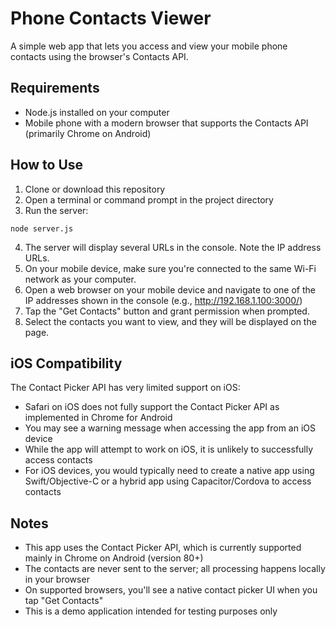 # Phone Contacts Viewer

A simple web app that lets you access and view your mobile phone contacts using the browser's Contacts API.

## Requirements

- Node.js installed on your computer
- Mobile phone with a modern browser that supports the Contacts API (primarily Chrome on Android)

## How to Use

1. Clone or download this repository
2. Open a terminal or command prompt in the project directory
3. Run the server:

```
node server.js
```

4. The server will display several URLs in the console. Note the IP address URLs.
5. On your mobile device, make sure you're connected to the same Wi-Fi network as your computer.
6. Open a web browser on your mobile device and navigate to one of the IP addresses shown in the console (e.g., http://192.168.1.100:3000/)
7. Tap the "Get Contacts" button and grant permission when prompted.
8. Select the contacts you want to view, and they will be displayed on the page.

## iOS Compatibility

The Contact Picker API has very limited support on iOS:

- Safari on iOS does not fully support the Contact Picker API as implemented in Chrome for Android
- You may see a warning message when accessing the app from an iOS device
- While the app will attempt to work on iOS, it is unlikely to successfully access contacts
- For iOS devices, you would typically need to create a native app using Swift/Objective-C or a hybrid app using Capacitor/Cordova to access contacts

## Notes

- This app uses the Contact Picker API, which is currently supported mainly in Chrome on Android (version 80+)
- The contacts are never sent to the server; all processing happens locally in your browser
- On supported browsers, you'll see a native contact picker UI when you tap "Get Contacts"
- This is a demo application intended for testing purposes only 